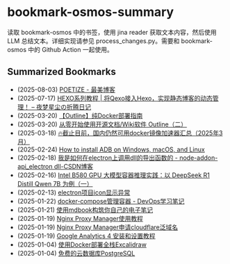 # bookmark-osmos-summary
读取 bookmark-osmos 中的书签，使用 jina reader 获取文本内容，然后使用 LLM 总结文本。详细实现请参见 process_changes.py。需要和 bookmark-osmos 中的 Github Action 一起使用。
    
## Summarized Bookmarks
- (2025-08-03) [POETIZE - 最美博客](202508/2025-08-03-poetize---%E6%9C%80%E7%BE%8E%E5%8D%9A%E5%AE%A2.md)
- (2025-07-17) [HEXO系列教程 | 将Qexo接入Hexo，实现静态博客的动态管理！ – 夜梦星尘の折腾日记](202507/2025-07-17-hexo%E7%B3%BB%E5%88%97%E6%95%99%E7%A8%8B-%E5%B0%86qexo%E6%8E%A5%E5%85%A5hexo%EF%BC%8C%E5%AE%9E%E7%8E%B0%E9%9D%99%E6%80%81%E5%8D%9A%E5%AE%A2%E7%9A%84%E5%8A%A8%E6%80%81%E7%AE%A1%E7%90%86%EF%BC%81-%E2%80%93-%E5%A4%9C%E6%A2%A6%E6%98%9F%E5%B0%98%E3%81%AE%E6%8A%98%E8%85%BE%E6%97%A5%E8%AE%B0.md)
- (2025-03-20) [【Outline】纯Docker部署指南](202503/2025-03-20-%E3%80%90outline%E3%80%91%E7%BA%AFdocker%E9%83%A8%E7%BD%B2%E6%8C%87%E5%8D%97.md)
- (2025-03-20) [从零开始使用开源文档/Wiki软件 Outline（二）](202503/2025-03-20-%E4%BB%8E%E9%9B%B6%E5%BC%80%E5%A7%8B%E4%BD%BF%E7%94%A8%E5%BC%80%E6%BA%90%E6%96%87%E6%A1%A3-wiki%E8%BD%AF%E4%BB%B6-outline%EF%BC%88%E4%BA%8C%EF%BC%89.md)
- (2025-03-18) [🔥截止目前，国内仍然可用docker镜像加速器汇总（2025年3月）](202503/2025-03-18-%F0%9F%94%A5%E6%88%AA%E6%AD%A2%E7%9B%AE%E5%89%8D%EF%BC%8C%E5%9B%BD%E5%86%85%E4%BB%8D%E7%84%B6%E5%8F%AF%E7%94%A8docker%E9%95%9C%E5%83%8F%E5%8A%A0%E9%80%9F%E5%99%A8%E6%B1%87%E6%80%BB%EF%BC%882025%E5%B9%B43%E6%9C%88%EF%BC%89.md)
- (2025-02-24) [How to install ADB on Windows, macOS, and Linux](202502/2025-02-24-how-to-install-adb-on-windows%2C-macos%2C-and-linux.md)
- (2025-02-18) [我是如何在electron上调用dll的导出函数的 - node-addon-api_electron dll-CSDN博客](202502/2025-02-18-%E6%88%91%E6%98%AF%E5%A6%82%E4%BD%95%E5%9C%A8electron%E4%B8%8A%E8%B0%83%E7%94%A8dll%E7%9A%84%E5%AF%BC%E5%87%BA%E5%87%BD%E6%95%B0%E7%9A%84---node-addon-api_electron-dll-csdn%E5%8D%9A%E5%AE%A2.md)
- (2025-02-16) [Intel B580 GPU 大模型容器推理实践：以 DeepSeek R1 Distill Qwen 7B 为例（一）](202502/2025-02-16-intel-b580-gpu-%E5%A4%A7%E6%A8%A1%E5%9E%8B%E5%AE%B9%E5%99%A8%E6%8E%A8%E7%90%86%E5%AE%9E%E8%B7%B5%EF%BC%9A%E4%BB%A5-deepseek-r1-distill-qwen-7b-%E4%B8%BA%E4%BE%8B%EF%BC%88%E4%B8%80%EF%BC%89.md)
- (2025-02-13) [electron项目icon显示异常](202502/2025-02-13-electron%E9%A1%B9%E7%9B%AEicon%E6%98%BE%E7%A4%BA%E5%BC%82%E5%B8%B8.md)
- (2025-01-22) [docker-compose管理容器 - DevOps学习笔记](202501/2025-01-22-docker-compose%E7%AE%A1%E7%90%86%E5%AE%B9%E5%99%A8---devops%E5%AD%A6%E4%B9%A0%E7%AC%94%E8%AE%B0.md)
- (2025-01-21) [使用mdbook构筑你自己的电子笔记](202501/2025-01-21-%E4%BD%BF%E7%94%A8mdbook%E6%9E%84%E7%AD%91%E4%BD%A0%E8%87%AA%E5%B7%B1%E7%9A%84%E7%94%B5%E5%AD%90%E7%AC%94%E8%AE%B0.md)
- (2025-01-19) [Nginx Proxy Manager使用教程](202501/2025-01-19-nginx-proxy-manager%E4%BD%BF%E7%94%A8%E6%95%99%E7%A8%8B.md)
- (2025-01-19) [Nginx Proxy Manager申请cloudflare泛域名](202501/2025-01-19-nginx-proxy-manager%E7%94%B3%E8%AF%B7cloudflare%E6%B3%9B%E5%9F%9F%E5%90%8D.md)
- (2025-01-19) [Google Analytics 4 安装和设置教程](202501/2025-01-19-google-analytics-4-%E5%AE%89%E8%A3%85%E5%92%8C%E8%AE%BE%E7%BD%AE%E6%95%99%E7%A8%8B.md)
- (2025-01-04) [使用Docker部署全栈Excalidraw](202501/2025-01-04-%E4%BD%BF%E7%94%A8docker%E9%83%A8%E7%BD%B2%E5%85%A8%E6%A0%88excalidraw.md)
- (2025-01-04) [免费的云数据库PostgreSQL ](202501/2025-01-04-%E5%85%8D%E8%B4%B9%E7%9A%84%E4%BA%91%E6%95%B0%E6%8D%AE%E5%BA%93postgresql.md)
